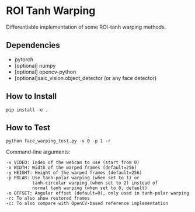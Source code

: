 # ROI Tanh Warping
Differentiable implementation of some ROI-tanh warping methods.

## Dependencies
* pytorch
* \[optional\] numpy
* \[optional\] opencv-python
* \[optional\]saic_vision.object_detector (or any face detector)

## How to Install
`pip install -e .`

## How to Test
`python face_warping_test.py -v 0 -p 1 -r`

Command-line arguments:
```
-v VIDEO: Index of the webcam to use (start from 0)
-x WIDTH: Width of the warped frames (default=256)
-y HEIGHT: Height of the warped frames (default=256)
-p POLAR: Use tanh-polar warping (when set to 1) or 
          tanh-circular warping (when set to 2) instead of 
          normal tanh warping (when set to 0, default)
-o OFFSET: Angular offset (default=0), only used in tanh-polar warping
-r: To also show restored frames
-c: To also compare with OpenCV-based reference implementation 
```

